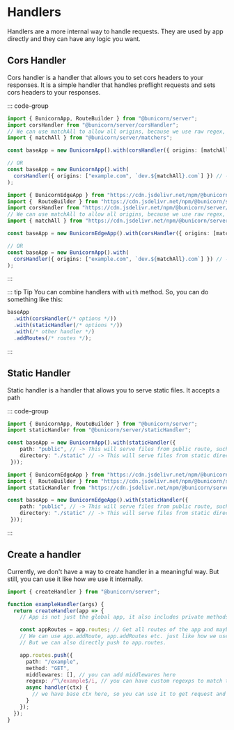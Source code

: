 # Handlers

Handlers are a more internal way to handle requests. They are used by app directly and they can have any logic you want.

## Cors Handler

Cors handler is a handler that allows you to set cors headers to your responses. It is a simple handler that handles preflight requests and sets cors headers to your responses.

::: code-group

```ts [bun/node]
import { BunicornApp, RouteBuilder } from "@bunicorn/server";
import corsHandler from "@bunicorn/server/corsHandler";
// We can use matchAll to allow all origins, because we use raw regex, we can't just use "*", instead we use ".*"
import { matchAll } from "@bunicorn/server/matchers";

const baseApp = new BunicornApp().with(corsHandler({ origins: [matchAll] }));

// OR
const baseApp = new BunicornApp().with(
  corsHandler({ origins: ["example.com", `dev.${matchAll}.com`] }) // -> Accepts example.com and all dev.*.com
);
```

```ts [deno]
import { BunicornEdgeApp } from "https://cdn.jsdelivr.net/npm/@bunicorn/server/src/app/edgeApp.ts";
import {  RouteBuilder } from "https://cdn.jsdelivr.net/npm/@bunicorn/server/src/index.ts";
import corsHandler from "https://cdn.jsdelivr.net/npm/@bunicorn/server/src/handlers/cors.ts";
// We can use matchAll to allow all origins, because we use raw regex, we can't just use "*", instead we use ".*"
import { matchAll } from "https://cdn.jsdelivr.net/npm/@bunicorn/server/src/matchers/constants.ts";

const baseApp = new BunicornEdgeApp().with(corsHandler({ origins: [matchAll] }));

// OR
const baseApp = new BunicornApp().with(
  corsHandler({ origins: ["example.com", `dev.${matchAll}.com`] }) // -> Accepts example.com and all dev.*.com
);
```

:::

::: tip Tip
You can combine handlers with `with` method.
So, you can do something like this:

```ts
baseApp
  .with(corsHandler(/* options */))
  .with(staticHandler(/* options */))
  .with(/* other handler */)
  .addRoutes(/* routes */);
```

:::

## Static Handler

Static handler is a handler that allows you to serve static files. It accepts a path

::: code-group

```ts [bun/node]
import { BunicornApp, RouteBuilder } from "@bunicorn/server";
import staticHandler from "@bunicorn/server/staticHandler";

const baseApp = new BunicornApp().with(staticHandler({
    path: "public", // -> This will serve files from public route, such as example.com/public/a.png
    directory: "./static" // -> This will serve files from static directory, so, a request to example.com/a.png will be served from ./static/a.png
 }));
```

```ts [deno]
import { BunicornEdgeApp } from "https://cdn.jsdelivr.net/npm/@bunicorn/server/src/app/edgeApp.ts";
import {  RouteBuilder } from "https://cdn.jsdelivr.net/npm/@bunicorn/server/src/index.ts";
import staticHandler from "https://cdn.jsdelivr.net/npm/@bunicorn/server/src/handlers/static.ts";

const baseApp = new BunicornEdgeApp().with(staticHandler({
    path: "public", // -> This will serve files from public route, such as example.com/public/a.png
    directory: "./static" // -> This will serve files from static directory, so, a request to example.com/a.png will be served from ./static/a.png
 }));
```

:::

## Create a handler

Currently, we don't have a way to create handler in a meaningful way. But still, you can use it like how we use it internally.

```ts
import { createHandler } from "@bunicorn/server";

function exampleHandler(args) {
  return createHandler(app => {
    // App is not just the global app, it also includes private methods and properties.

    const appRoutes = app.routes; // Get all routes of the app and maybe update them
    // We can use app.addRoute, app.addRoutes etc. just like how we use it in the app.
    // But we can also directly push to app.routes.

    app.routes.push({
      path: "/example",
      method: "GET",
      middlewares: [], // you can add middlewares here
      regexp: /^\/example$/i, // you can have custom regexps to match the route,
      async handler(ctx) {
        // we have base ctx here, so you can use it to get request and response
      }
    });
  });
}
```
